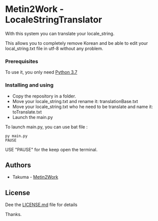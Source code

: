 # Metin2Work - LocaleStringTranslator

With this system you can translate your locale_string.

This allows you to completely remove Korean and be able to edit your local_string.txt file in utf-8 without any problem.

### Prerequisites

To use it, you only need [Python 3.7](https://www.python.org/)


### Installing and using

* Copy the repository in a folder.
* Move your locale_string.txt and rename it: translationBase.txt
* Move your locale_string.txt who he need to be translate and name it: toTranslate.txt
* Launch the main.py 

To launch main.py, you can use bat file :
```
py main.py
PAUSE
```
USE "PAUSE" for the keep open the terminal.


## Authors

* Takuma - [Metin2Work](https://github.com/devTakuma)

## License

Dee the [LICENSE.md](LICENSE.md) file for details

Thanks.
